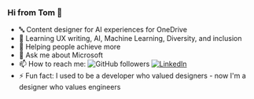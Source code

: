 ### Hi from Tom 👋
- 🔤 Content designer for AI experiences for OneDrive
- 🌱 Learning UX writing, AI, Machine Learning, Diversity, and inclusion
- 👯 Helping people achieve more
- 💬 Ask me about Microsoft
- 📫 How to reach me: ![GitHub followers](https://img.shields.io/github/followers/resing?label=tomresing&style=social) <a href="https://www.linkedin.com/in/resing"><img src="https://img.shields.io/badge/LinkedIn--_.svg?style=social&logo=linkedin" alt="LinkedIn"></a>
- ⚡ Fun fact: I used to be a developer who valued designers - now I'm a designer who values engineers
